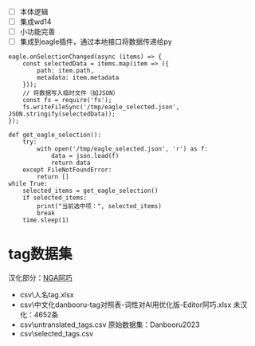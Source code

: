 - [ ] 本体逻辑
- [ ] 集成wd14
- [ ] 小功能完善
- [ ] 集成到eagle插件，通过本地接口将数据传递给py
```
eagle.onSelectionChanged(async (items) => {
    const selectedData = items.map(item => ({
        path: item.path,
        metadata: item.metadata
    }));
    // 将数据写入临时文件（如JSON）
    const fs = require('fs');
    fs.writeFileSync('/tmp/eagle_selected.json', JSON.stringify(selectedData));
});
```

```
def get_eagle_selection():
    try:
        with open('/tmp/eagle_selected.json', 'r') as f:
            data = json.load(f)
            return data
    except FileNotFoundError:
        return []
while True:
    selected_items = get_eagle_selection()
    if selected_items:
        print("当前选中项：", selected_items)
        break
    time.sleep(1)
```

# tag数据集
汉化部分：[NGA阿巧](https://ngabbs.com/read.php?tid=33869519)
- csv\人名tag.xlsx
- csv\中文化danbooru-tag对照表-词性对AI用优化版-Editor阿巧.xlsx
未汉化：4652条
- csv\untranslated_tags.csv
原始数据集：Danbooru2023
- csv\selected_tags.csv
